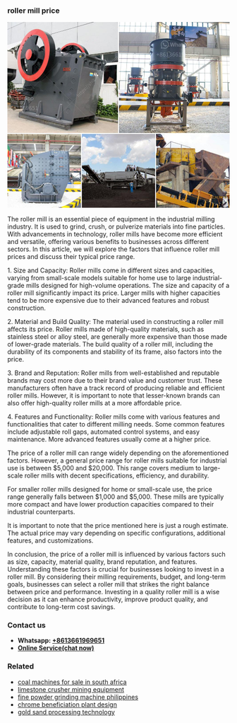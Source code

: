 <h3>roller mill price</h3><img src='1702950407.jpg' alt=''><p>The roller mill is an essential piece of equipment in the industrial milling industry. It is used to grind, crush, or pulverize materials into fine particles. With advancements in technology, roller mills have become more efficient and versatile, offering various benefits to businesses across different sectors. In this article, we will explore the factors that influence roller mill prices and discuss their typical price range.</p><p>1. Size and Capacity: Roller mills come in different sizes and capacities, varying from small-scale models suitable for home use to large industrial-grade mills designed for high-volume operations. The size and capacity of a roller mill significantly impact its price. Larger mills with higher capacities tend to be more expensive due to their advanced features and robust construction.</p><p>2. Material and Build Quality: The material used in constructing a roller mill affects its price. Roller mills made of high-quality materials, such as stainless steel or alloy steel, are generally more expensive than those made of lower-grade materials. The build quality of a roller mill, including the durability of its components and stability of its frame, also factors into the price.</p><p>3. Brand and Reputation: Roller mills from well-established and reputable brands may cost more due to their brand value and customer trust. These manufacturers often have a track record of producing reliable and efficient roller mills. However, it is important to note that lesser-known brands can also offer high-quality roller mills at a more affordable price.</p><p>4. Features and Functionality: Roller mills come with various features and functionalities that cater to different milling needs. Some common features include adjustable roll gaps, automated control systems, and easy maintenance. More advanced features usually come at a higher price.</p><p>The price of a roller mill can range widely depending on the aforementioned factors. However, a general price range for roller mills suitable for industrial use is between $5,000 and $20,000. This range covers medium to large-scale roller mills with decent specifications, efficiency, and durability.</p><p>For smaller roller mills designed for home or small-scale use, the price range generally falls between $1,000 and $5,000. These mills are typically more compact and have lower production capacities compared to their industrial counterparts.</p><p>It is important to note that the price mentioned here is just a rough estimate. The actual price may vary depending on specific configurations, additional features, and customizations.</p><p>In conclusion, the price of a roller mill is influenced by various factors such as size, capacity, material quality, brand reputation, and features. Understanding these factors is crucial for businesses looking to invest in a roller mill. By considering their milling requirements, budget, and long-term goals, businesses can select a roller mill that strikes the right balance between price and performance. Investing in a quality roller mill is a wise decision as it can enhance productivity, improve product quality, and contribute to long-term cost savings.</p><h3>Contact us</h3><ul><li><strong>Whatsapp:&nbsp;<a href="https://wa.me/8613661969651">+8613661969651</a></strong></li><li><a href="https://swt.shibang-china.com/?git&amp;zhl&amp;roller mill price"><strong>Online Service(chat now)</strong></a></li></ul><h3>Related</h3><ul><li><a href='coal machines for sale in south africa.md'>coal machines for sale in south africa</a></li><li><a href='limestone crusher mining equipment.md'>limestone crusher mining equipment</a></li><li><a href='fine powder grinding machine philippines.md'>fine powder grinding machine philippines</a></li><li><a href='chrome beneficiation plant design.md'>chrome beneficiation plant design</a></li><li><a href='gold sand processing technology.md'>gold sand processing technology</a></li></ul>
